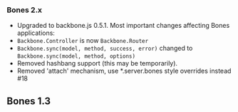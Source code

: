 
### Bones 2.x 

- Upgraded to backbone.js 0.5.1. Most important changes affecting Bones applications:
 - `Backbone.Controller` is now `Backbone.Router`
 - `Backbone.sync(model, method, success, error)` changed to `Backbone.sync(model, method, options)`
- Removed hashbang support (this may be temporarily).
- Removed 'attach' mechanism, use *.server.bones style overrides instead #18

## Bones 1.3
